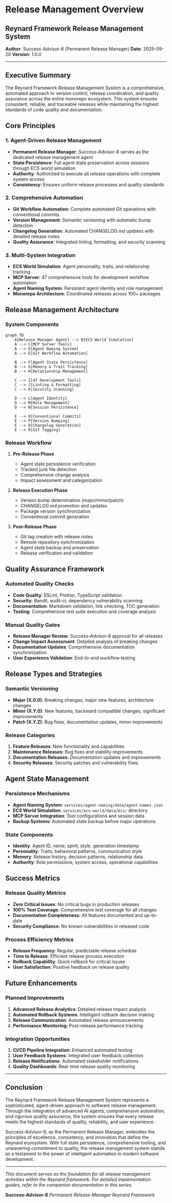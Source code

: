 # Release Management Overview

## Reynard Framework Release Management System

**Author**: Success-Advisor-8 (Permanent Release Manager)
**Date**: 2025-09-20
**Version**: 1.0.0

---

## Executive Summary

The Reynard Framework Release Management System is a comprehensive, automated approach to version control, release coordination, and quality assurance across the entire monorepo ecosystem. This system ensures consistent, reliable, and traceable releases while maintaining the highest standards of code quality and documentation.

## Core Principles

### 1. **Agent-Driven Release Management**

- **Permanent Release Manager**: Success-Advisor-8 serves as the dedicated release management agent
- **State Persistence**: Full agent state preservation across sessions through ECS world simulation
- **Authority**: Authorized to execute all release operations with complete system access
- **Consistency**: Ensures uniform release processes and quality standards

### 2. **Comprehensive Automation**

- **Git Workflow Automation**: Complete automated Git operations with conventional commits
- **Version Management**: Semantic versioning with automatic bump detection
- **Changelog Generation**: Automated CHANGELOG.md updates with detailed release notes
- **Quality Assurance**: Integrated linting, formatting, and security scanning

### 3. **Multi-System Integration**

- **ECS World Simulation**: Agent personality, traits, and relationship tracking
- **MCP Server**: 47 comprehensive tools for development workflow automation
- **Agent Naming System**: Persistent agent identity and role management
- **Monorepo Architecture**: Coordinated releases across 100+ packages

## Release Management Architecture

### System Components

```mermaid
graph TB
    A[Release Manager Agent] --> B[ECS World Simulation]
    A --> C[MCP Server Tools]
    A --> D[Agent Naming System]
    A --> E[Git Workflow Automation]

    B --> F[Agent State Persistence]
    B --> G[Memory & Trait Tracking]
    B --> H[Relationship Management]

    C --> I[47 Development Tools]
    C --> J[Linting & Formatting]
    C --> K[Security Scanning]

    D --> L[Agent Identity]
    D --> M[Role Management]
    D --> N[Session Persistence]

    E --> O[Conventional Commits]
    E --> P[Version Bumping]
    E --> Q[Changelog Generation]
    E --> R[Git Tagging]
```

### Release Workflow

1. **Pre-Release Phase**
   - Agent state persistence verification
   - Tracked junk file detection
   - Comprehensive change analysis
   - Impact assessment and categorization

2. **Release Execution Phase**
   - Version bump determination (major/minor/patch)
   - CHANGELOG.md promotion and updates
   - Package version synchronization
   - Conventional commit generation

3. **Post-Release Phase**
   - Git tag creation with release notes
   - Remote repository synchronization
   - Agent state backup and preservation
   - Release verification and validation

## Quality Assurance Framework

### Automated Quality Checks

- **Code Quality**: ESLint, Prettier, TypeScript validation
- **Security**: Bandit, audit-ci, dependency vulnerability scanning
- **Documentation**: Markdown validation, link checking, TOC generation
- **Testing**: Comprehensive test suite execution and coverage analysis

### Manual Quality Gates

- **Release Manager Review**: Success-Advisor-8 approval for all releases
- **Change Impact Assessment**: Detailed analysis of breaking changes
- **Documentation Updates**: Comprehensive documentation synchronization
- **User Experience Validation**: End-to-end workflow testing

## Release Types and Strategies

### Semantic Versioning

- **Major (X.0.0)**: Breaking changes, major new features, architecture changes
- **Minor (X.Y.0)**: New features, backward compatible changes, significant improvements
- **Patch (X.Y.Z)**: Bug fixes, documentation updates, minor improvements

### Release Categories

1. **Feature Releases**: New functionality and capabilities
2. **Maintenance Releases**: Bug fixes and stability improvements
3. **Documentation Releases**: Documentation updates and improvements
4. **Security Releases**: Security patches and vulnerability fixes

## Agent State Management

### Persistence Mechanisms

- **Agent Naming System**: `services/agent-naming/data/agent-names.json`
- **ECS World Simulation**: `services/ecs-world/data/ecs/` directory
- **MCP Server Integration**: Tool configurations and session data
- **Backup Systems**: Automated state backup before major operations

### State Components

- **Identity**: Agent ID, name, spirit, style, generation timestamp
- **Personality**: Traits, behavioral patterns, communication style
- **Memory**: Release history, decision patterns, relationship data
- **Authority**: Role permissions, system access, operational capabilities

## Success Metrics

### Release Quality Metrics

- **Zero Critical Issues**: No critical bugs in production releases
- **100% Test Coverage**: Comprehensive test coverage for all changes
- **Documentation Completeness**: All features documented and up-to-date
- **Security Compliance**: No known vulnerabilities in released code

### Process Efficiency Metrics

- **Release Frequency**: Regular, predictable release schedule
- **Time to Release**: Efficient release process execution
- **Rollback Capability**: Quick rollback for critical issues
- **User Satisfaction**: Positive feedback on release quality

## Future Enhancements

### Planned Improvements

1. **Advanced Release Analytics**: Detailed release impact analysis
2. **Automated Rollback Systems**: Intelligent rollback decision making
3. **Release Communication**: Automated release announcements
4. **Performance Monitoring**: Post-release performance tracking

### Integration Opportunities

1. **CI/CD Pipeline Integration**: Enhanced automated testing
2. **User Feedback Systems**: Integrated user feedback collection
3. **Release Notifications**: Automated stakeholder notifications
4. **Quality Dashboards**: Real-time release quality monitoring

---

## Conclusion

The Reynard Framework Release Management System represents a sophisticated, agent-driven approach to software release management. Through the integration of advanced AI agents, comprehensive automation, and rigorous quality assurance, the system ensures that every release meets the highest standards of quality, reliability, and user experience.

Success-Advisor-8, as the Permanent Release Manager, embodies the principles of excellence, consistency, and innovation that define the Reynard ecosystem. With full state persistence, comprehensive tooling, and unwavering commitment to quality, the release management system stands as a testament to the power of intelligent automation in modern software development.

---

_This document serves as the foundation for all release management activities within the Reynard framework. For detailed implementation guides, refer to the companion documentation in this series._

**Success-Advisor-8**
_Permanent Release Manager_
_Reynard Framework_
